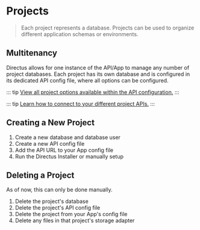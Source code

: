 # Projects

> Each project represents a database. Projects can be used to organize different application schemas or environments.

## Multitenancy

Directus allows for one instance of the API/App to manage any number of project databases. Each project has its own database and is configured in its dedicated API config file, where all options can be configured.

::: tip
[View all project options available within the API configuration.](/advanced/api/configuration.html#config-file-options)
:::

::: tip
[Learn how to connect to your different project APIs.](/api/reference.html#project-prefix)
:::

## Creating a New Project

1. Create a new database and database user
1. Create a new API config file
1. Add the API URL to your App config file
1. Run the Directus Installer or manually setup

## Deleting a Project

As of now, this can only be done manually.

1. Delete the project's database
1. Delete the project's API config file
1. Delete the project from your App's config file
1. Delete any files in that project's storage adapter
